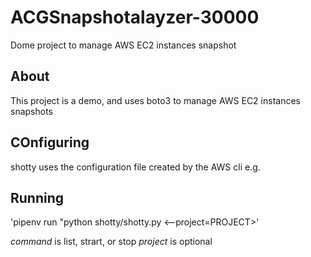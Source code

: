 # ACGSnapshotalayzer-30000
Dome project to manage AWS EC2 instances snapshot

## About

This project is a demo, and uses boto3 to manage AWS EC2 instances snapshots

## COnfiguring

shotty uses the configuration file created by the AWS cli e.g.

## Running

'pipenv run "python shotty/shotty.py <command> <--project=PROJECT>'

*command* is list, strart, or stop
*project* is optional
